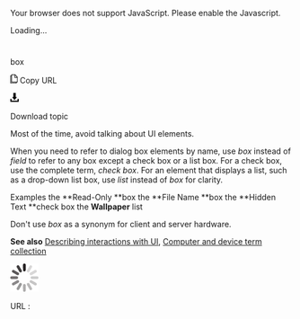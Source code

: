 Your browser does not support JavaScript. Please enable the Javascript.

Loading...

# 

box

![Copy URL](media/box/Copy.png)
Copy URL

![Download](media/box/Download.png)

Download topic

Most of the time, avoid talking about UI elements. 

When you need to refer to dialog box elements by name, use *box* instead of *field* to refer to any box except a check box or a list box. For a check box, use the complete term, *check box*. For an element that displays a list, such as a drop-down list box, use *list* instead of *box* for clarity.

Examples
the **Read-Only **box 
the **File Name **box 
the **Hidden Text **check box 
the **Wallpaper** list

Don't use *box* as a synonym for client and server hardware. 

**See also** [Describing interactions with UI](https://worldready.cloudapp.net/Styleguide/Read?id=2700&topicid=26472), [Computer and device term collection](https://worldready.cloudapp.net/Styleguide/Read?id=2700&topicid=26597)

![In progress](media/box/activity-large.gif)

URL :

